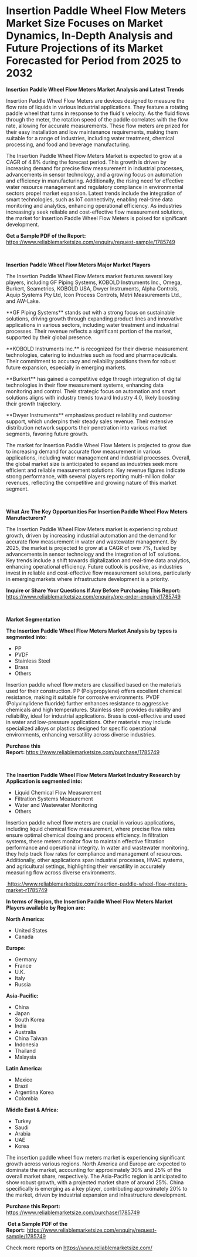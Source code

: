 <p><h1>Insertion Paddle Wheel Flow Meters Market Size Focuses on Market Dynamics, In-Depth Analysis and Future Projections of its Market Forecasted for Period from 2025 to 2032</h1></p><p><strong>Insertion Paddle Wheel Flow Meters Market Analysis and Latest Trends</strong></p>
<p><p>Insertion Paddle Wheel Flow Meters are devices designed to measure the flow rate of liquids in various industrial applications. They feature a rotating paddle wheel that turns in response to the fluid's velocity. As the fluid flows through the meter, the rotation speed of the paddle correlates with the flow rate, allowing for accurate measurements. These flow meters are prized for their easy installation and low maintenance requirements, making them suitable for a range of industries, including water treatment, chemical processing, and food and beverage manufacturing.</p><p>The Insertion Paddle Wheel Flow Meters Market is expected to grow at a CAGR of 4.8% during the forecast period. This growth is driven by increasing demand for precise flow measurement in industrial processes, advancements in sensor technology, and a growing focus on automation and efficiency in manufacturing. Additionally, the rising need for effective water resource management and regulatory compliance in environmental sectors propel market expansion. Latest trends include the integration of smart technologies, such as IoT connectivity, enabling real-time data monitoring and analytics, enhancing operational efficiency. As industries increasingly seek reliable and cost-effective flow measurement solutions, the market for Insertion Paddle Wheel Flow Meters is poised for significant development.</p></p>
<p><strong>Get a Sample PDF of the Report:&nbsp;</strong> <a href="https://www.reliablemarketsize.com/enquiry/request-sample/1785749?utm_campaign=3112&utm_medium=2&utm_source=Github&utm_content=ia&utm_term=25032025&utm_id=insertion-paddle-wheel-flow-meters">https://www.reliablemarketsize.com/enquiry/request-sample/1785749</a></p>
<p>&nbsp;</p>
<p><strong>Insertion Paddle Wheel Flow Meters Major Market Players</strong></p>
<p><p>The Insertion Paddle Wheel Flow Meters market features several key players, including GF Piping Systems, KOBOLD Instruments Inc., Omega, Burkert, Seametrics, KOBOLD USA, Dwyer Instruments, Alpha Controls, Aquip Systems Pty Ltd, Icon Process Controls, Metri Measurements Ltd., and AW-Lake. </p><p>**GF Piping Systems** stands out with a strong focus on sustainable solutions, driving growth through expanding product lines and innovative applications in various sectors, including water treatment and industrial processes. Their revenue reflects a significant portion of the market, supported by their global presence.</p><p>**KOBOLD Instruments Inc.** is recognized for their diverse measurement technologies, catering to industries such as food and pharmaceuticals. Their commitment to accuracy and reliability positions them for robust future expansion, especially in emerging markets.</p><p>**Burkert** has gained a competitive edge through integration of digital technologies in their flow measurement systems, enhancing data monitoring and control. Their strategic focus on automation and smart solutions aligns with industry trends toward Industry 4.0, likely boosting their growth trajectory.</p><p>**Dwyer Instruments** emphasizes product reliability and customer support, which underpins their steady sales revenue. Their extensive distribution network supports their penetration into various market segments, favoring future growth.</p><p>The market for Insertion Paddle Wheel Flow Meters is projected to grow due to increasing demand for accurate flow measurement in various applications, including water management and industrial processes. Overall, the global market size is anticipated to expand as industries seek more efficient and reliable measurement solutions. Key revenue figures indicate strong performance, with several players reporting multi-million dollar revenues, reflecting the competitive and growing nature of this market segment.</p></p>
<p>&nbsp;</p>
<p><strong>What Are The Key Opportunities For Insertion Paddle Wheel Flow Meters Manufacturers?</strong></p>
<p><p>The Insertion Paddle Wheel Flow Meters market is experiencing robust growth, driven by increasing industrial automation and the demand for accurate flow measurement in water and wastewater management. By 2025, the market is projected to grow at a CAGR of over 7%, fueled by advancements in sensor technology and the integration of IoT solutions. Key trends include a shift towards digitalization and real-time data analytics, enhancing operational efficiency. Future outlook is positive, as industries invest in reliable and cost-effective flow measurement solutions, particularly in emerging markets where infrastructure development is a priority.</p></p>
<p><strong>Inquire or Share Your Questions If Any Before Purchasing This Report:</strong> <a href="https://www.reliablemarketsize.com/enquiry/pre-order-enquiry/1785749?utm_campaign=3112&utm_medium=2&utm_source=Github&utm_content=ia&utm_term=25032025&utm_id=insertion-paddle-wheel-flow-meters">https://www.reliablemarketsize.com/enquiry/pre-order-enquiry/1785749</a></p>
<p>&nbsp;</p>
<p><strong>Market Segmentation</strong></p>
<p><strong>The Insertion Paddle Wheel Flow Meters Market Analysis by types is segmented into:</strong></p>
<p><ul><li>PP</li><li>PVDF</li><li>Stainless Steel</li><li>Brass</li><li>Others</li></ul></p>
<p><p>Insertion paddle wheel flow meters are classified based on the materials used for their construction. PP (Polypropylene) offers excellent chemical resistance, making it suitable for corrosive environments. PVDF (Polyvinylidene fluoride) further enhances resistance to aggressive chemicals and high temperatures. Stainless steel provides durability and reliability, ideal for industrial applications. Brass is cost-effective and used in water and low-pressure applications. Other materials may include specialized alloys or plastics designed for specific operational environments, enhancing versatility across diverse industries.</p></p>
<p><strong>Purchase this Report:&nbsp;</strong><a href="https://www.reliablemarketsize.com/purchase/1785749?utm_campaign=3112&utm_medium=2&utm_source=Github&utm_content=ia&utm_term=25032025&utm_id=insertion-paddle-wheel-flow-meters">https://www.reliablemarketsize.com/purchase/1785749</a></p>
<p>&nbsp;</p>
<p><strong>The Insertion Paddle Wheel Flow Meters Market Industry Research by Application is segmented into:</strong></p>
<p><ul><li>Liquid Chemical Flow Measurement</li><li>Filtration Systems Measurement</li><li>Water and Wastewater Monitoring</li><li>Others</li></ul></p>
<p><p>Insertion paddle wheel flow meters are crucial in various applications, including liquid chemical flow measurement, where precise flow rates ensure optimal chemical dosing and process efficiency. In filtration systems, these meters monitor flow to maintain effective filtration performance and operational integrity. In water and wastewater monitoring, they help track flow rates for compliance and management of resources. Additionally, other applications span industrial processes, HVAC systems, and agricultural settings, highlighting their versatility in accurately measuring flow across diverse environments.</p></p>
<p><a href="https://www.reliablemarketsize.com/insertion-paddle-wheel-flow-meters-market-r1785749?utm_campaign=3112&utm_medium=2&utm_source=Github&utm_content=ia&utm_term=25032025&utm_id=insertion-paddle-wheel-flow-meters">&nbsp;https://www.reliablemarketsize.com/insertion-paddle-wheel-flow-meters-market-r1785749</a></p>
<p><strong>In terms of Region, the Insertion Paddle Wheel Flow Meters Market Players available by Region are:</strong></p>
<p>
    <p> <strong> North America: </strong>
        <ul>
            <li>United States</li>
            <li>Canada</li>
        </ul>
        </p> 
    <p> <strong> Europe: </strong>
        <ul>
            <li>Germany</li>
            <li>France</li>
            <li>U.K.</li>
            <li>Italy</li>
            <li>Russia</li>
        </ul>
        </p> 
    <p> <strong> Asia-Pacific: </strong>
        <ul>
            <li>China</li>
            <li>Japan</li>
            <li>South Korea</li>
            <li>India</li>
            <li>Australia</li>
            <li>China Taiwan</li>
            <li>Indonesia</li>
            <li>Thailand</li>
            <li>Malaysia</li>
        </ul>
        </p> 
    <p> <strong> Latin America: </strong>
        <ul>
            <li>Mexico</li>
            <li>Brazil</li>
            <li>Argentina Korea</li>
            <li>Colombia</li>
        </ul>
        </p> 
    <p> <strong> Middle East & Africa: </strong>
        <ul>
            <li>Turkey</li>
            <li>Saudi</li>
            <li>Arabia</li>
            <li>UAE</li>
            <li>Korea</li>
        </ul>
    </p>
    </p>
<p><p>The insertion paddle wheel flow meters market is experiencing significant growth across various regions. North America and Europe are expected to dominate the market, accounting for approximately 30% and 25% of the overall market share, respectively. The Asia-Pacific region is anticipated to show robust growth, with a projected market share of around 25%. China specifically is emerging as a key player, contributing approximately 20% to the market, driven by industrial expansion and infrastructure development.</p></p>
<p><strong>Purchase this Report: </strong><a href="https://www.reliablemarketsize.com/purchase/1785749?utm_campaign=3112&utm_medium=2&utm_source=Github&utm_content=ia&utm_term=25032025&utm_id=insertion-paddle-wheel-flow-meters">https://www.reliablemarketsize.com/purchase/1785749</a></p>
<p>&nbsp;<strong>Get a Sample PDF of the Report:&nbsp;&nbsp;</strong><a href="https://www.reliablemarketsize.com/enquiry/request-sample/1785749?utm_campaign=3112&utm_medium=2&utm_source=Github&utm_content=ia&utm_term=25032025&utm_id=insertion-paddle-wheel-flow-meters">https://www.reliablemarketsize.com/enquiry/request-sample/1785749</a></p>
<p><strong></strong></p>
<p>Check more reports on <a href="https://www.reliablemarketsize.com/?utm_campaign=3112&utm_medium=2&utm_source=Github&utm_content=ia&utm_term=25032025&utm_id=insertion-paddle-wheel-flow-meters">https://www.reliablemarketsize.com/</a></p>